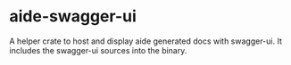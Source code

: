 # aide-swagger-ui

A helper crate to host and display aide generated docs with swagger-ui. It includes the swagger-ui sources into the binary.
